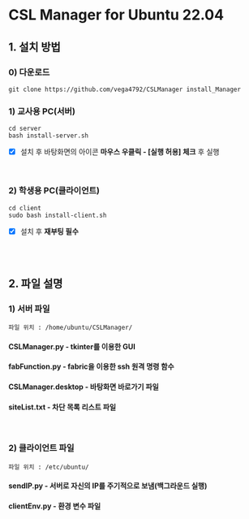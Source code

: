 # CSL Manager for Ubuntu 22.04

## 1. 설치 방법
### 0) 다운로드
```
git clone https://github.com/vega4792/CSLManager install_Manager
```

### 1) 교사용 PC(서버)
```
cd server
bash install-server.sh
```
* [x] 설치 후 바탕화면의 아이콘 **마우스 우클릭 - [실행 허용] 체크** 후 실행
<br>

### 2) 학생용 PC(클라이언트)
```
cd client
sudo bash install-client.sh
```
* [x] 설치 후 **재부팅 필수**
<br>

<br>

## 2. 파일 설명
### 1) 서버 파일
```
파일 위치 : /home/ubuntu/CSLManager/
```
#### CSLManager.py - tkinter를 이용한 GUI
#### fabFunction.py - fabric을 이용한 ssh 원격 명령 함수
#### CSLManager.desktop - 바탕화면 바로가기 파일
#### siteList.txt - 차단 목록 리스트 파일
<br>

### 2) 클라이언트 파일
```
파일 위치 : /etc/ubuntu/
```
#### sendIP.py - 서버로 자신의 IP를 주기적으로 보냄(백그라운드 실행)
#### clientEnv.py - 환경 변수 파일
<br>

